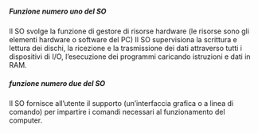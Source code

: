 ##### Funzione numero uno del SO
Il SO svolge la funzione di gestore di risorse hardware (le risorse sono gli elementi hardware o software del PC) Il SO supervisiona la scrittura e lettura dei dischi, la ricezione e la trasmissione dei dati attraverso tutti i dispositivi di I/O, l’esecuzione dei programmi caricando istruzioni e dati in RAM.
##### funzione numero due del SO
Il SO fornisce all’utente il supporto (un’interfaccia grafica o a linea di comando) per impartire i comandi necessari al funzionamento del computer. 